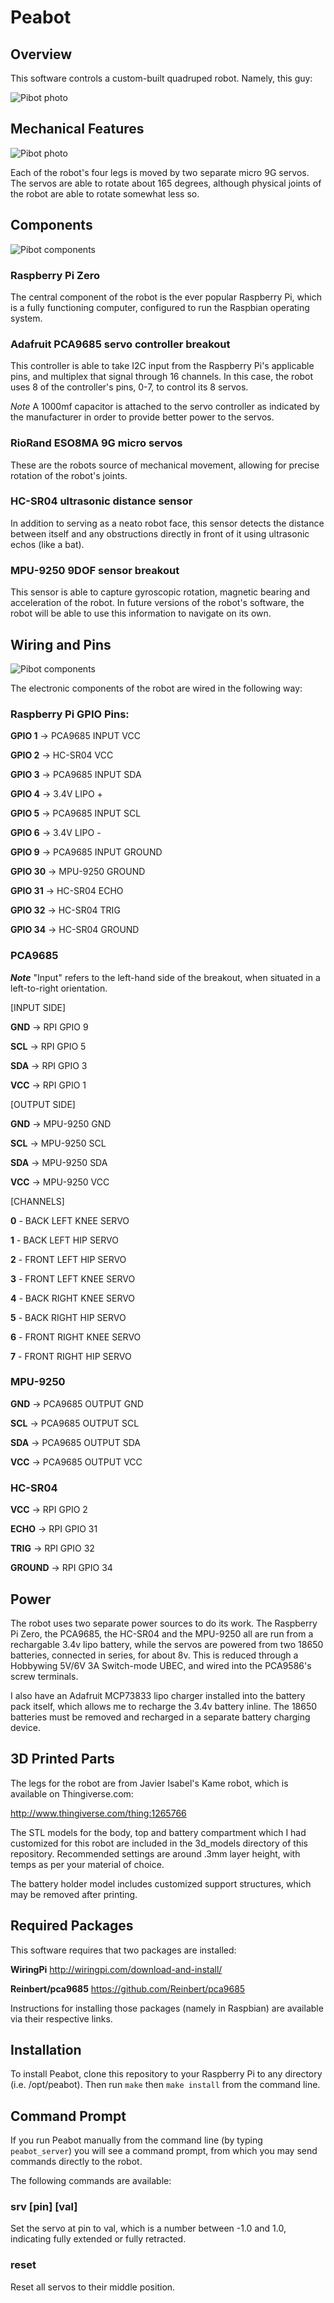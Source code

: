 # Peabot

## Overview

This software controls a custom-built quadruped robot. Namely, this guy:

![Pibot photo](images/pibot.jpg)

## Mechanical Features

![Pibot photo](images/disassembled.jpg)

Each of the robot's four legs is moved by two separate micro 9G servos. The servos are able to rotate about 165 degrees, although physical joints of the robot are able to rotate somewhat less so. 

## Components

![Pibot components](images/components.jpg)

### Raspberry Pi Zero
The central component of the robot is the ever popular Raspberry Pi, which is a fully functioning computer, configured to run the Raspbian operating system.

### Adafruit PCA9685 servo controller breakout
This controller is able to take I2C input from the Raspberry Pi's applicable pins, and multiplex that signal through 16 channels. In this case, the robot uses 8 of the controller's pins, 0-7, to control its 8 servos. 

*Note* A 1000mf capacitor is attached to the servo controller as indicated by the manufacturer in order to provide better power to the servos.

### RioRand ESO8MA 9G micro servos
These are the robots source of mechanical movement, allowing for precise rotation of the robot's joints.

### HC-SR04 ultrasonic distance sensor
In addition to serving as a neato robot face, this sensor detects the distance between itself and any obstructions directly in front of it using ultrasonic echos (like a bat).

### MPU-9250 9DOF sensor breakout
This sensor is able to capture gyroscopic rotation, magnetic bearing and acceleration of the robot. In future versions of the robot's software, the robot will be able to use this information to navigate on its own.

## Wiring and Pins

![Pibot components](images/wiring.jpg)

The electronic components of the robot are wired in the following way:

### Raspberry Pi GPIO Pins:

**GPIO 1** -> PCA9685 INPUT VCC

**GPIO 2** -> HC-SR04 VCC

**GPIO 3** -> PCA9685 INPUT SDA

**GPIO 4** -> 3.4V LIPO +

**GPIO 5** -> PCA9685 INPUT SCL

**GPIO 6** -> 3.4V LIPO -

**GPIO 9** -> PCA9685 INPUT GROUND

**GPIO 30** -> MPU-9250 GROUND

**GPIO 31** -> HC-SR04 ECHO

**GPIO 32** -> HC-SR04 TRIG

**GPIO 34** -> HC-SR04 GROUND

### PCA9685

***Note*** "Input" refers to the left-hand side of the breakout, when situated in a left-to-right orientation.

[INPUT SIDE]

**GND** -> RPI GPIO 9

**SCL** -> RPI GPIO 5

**SDA** -> RPI GPIO 3

**VCC** -> RPI GPIO 1

[OUTPUT SIDE]

**GND** -> MPU-9250 GND

**SCL** -> MPU-9250 SCL

**SDA** -> MPU-9250 SDA

**VCC** -> MPU-9250 VCC

[CHANNELS]

**0** - BACK LEFT KNEE SERVO

**1** - BACK LEFT HIP SERVO

**2** - FRONT LEFT HIP SERVO

**3** - FRONT LEFT KNEE SERVO

**4** - BACK RIGHT KNEE SERVO

**5** - BACK RIGHT HIP SERVO

**6** - FRONT RIGHT KNEE SERVO

**7** - FRONT RIGHT HIP SERVO

### MPU-9250

**GND** -> PCA9685 OUTPUT GND

**SCL** -> PCA9685 OUTPUT SCL

**SDA** -> PCA9685 OUTPUT SDA

**VCC** -> PCA9685 OUTPUT VCC
 
### HC-SR04

**VCC** -> RPI GPIO 2

**ECHO** -> RPI GPIO 31

**TRIG** -> RPI GPIO 32

**GROUND** -> RPI GPIO 34

## Power

The robot uses two separate power sources to do its work. The Raspberry Pi Zero, the PCA9685, the HC-SR04 and the MPU-9250 all are run from a rechargable 3.4v lipo battery, while the servos are powered from two 18650 batteries, connected in series, for about 8v. This is reduced through a Hobbywing 5V/6V 3A Switch-mode UBEC, and wired into the PCA9586's screw terminals. 

I also have an Adafruit MCP73833 lipo charger installed into the battery pack itself, which allows me to recharge the 3.4v battery inline. The 18650 batteries must be removed and recharged in a separate battery charging device.

## 3D Printed Parts

The legs for the robot are from Javier Isabel's Kame robot, which is available on Thingiverse.com:

http://www.thingiverse.com/thing:1265766

The STL models for the body, top and battery compartment which I had customized for this robot are included in the 3d_models directory of this repository. Recommended settings are around .3mm layer height, with temps as per your material of choice.

The battery holder model includes customized support structures, which may be removed after printing.

## Required Packages

This software requires that two packages are installed:

**WiringPi** http://wiringpi.com/download-and-install/

**Reinbert/pca9685** https://github.com/Reinbert/pca9685

Instructions for installing those packages (namely in Raspbian) are available via their respective links.

## Installation

To install Peabot, clone this repository to your Raspberry Pi to any directory 
(i.e. /opt/peabot). Then run `make` then `make install` from the command line.

## Command Prompt

If you run Peabot manually from the command line (by typing `peabot_server`) you
will see a command prompt, from which you may send commands directly to the 
robot. 

The following commands are available:

### srv [pin] [val]

Set the servo at pin to val, which is a number between -1.0 and 1.0, indicating
fully extended or fully retracted.

### reset

Reset all servos to their middle position.



